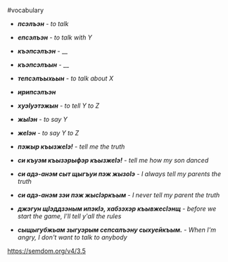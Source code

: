 #vocabulary
- **_псэлъэн_** - _to talk_
- **_епсэлъэн_** - _to talk with Y_
- **_къэпсэлъэн_** - __
- **_къэпсэлъын_** - __
- **_тепсэлъыхьын_** - _to talk about X_
- **_ирипсэлъэн_**
- **_хуэIуэтэжын_** - _to tell Y to Z_
- **_жыIэн_** - _to say Y_
- **_жеIэн_** - _to say Y to Z_


- **_пэжыр къызжеӀэ!_** - _tell me the truth_
- **_си къуэм къызэрыфэр къызжеӀэ!_** - _tell me how my son danced_
- **_си адэ-анэм сыт щыгъуи пэж жызоӀэ_** - _I always tell my parents the truth_
- **_си адэ-анэм зэи пэж жысӀэркъым_** - _I never tell my parent the truth_
- **_джэгун щӀэддзэным ипэкӀэ, хабзэхэр къывжесӀэнщ_** - _before we start the game, I'll tell y'all the rules_


- **_сыщыгубжьам зыгуэрым сепсалъэну сыхуейкъым._** - _When I'm angry, I don't want to talk to anybody_



https://semdom.org/v4/3.5